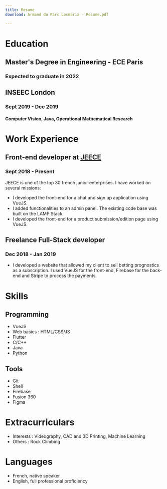 ```yaml
---
title: Resume
download: Armand du Parc Locmaria - Resume.pdf

---
```

# Education

## Master's Degree in Engineering - ECE Paris

### Expected to graduate in 2022

## INSEEC London

### Sept 2019 - Dec 2019

#### Computer Vision, Java, Operational Mathematical Research

# Work Experience

## Front-end developer at [JEECE](https://www.google.com)

### Sept 2018 - Present

JEECE is one of the top 30 french junior enterprises. I have worked on several missions:

* I developed the front-end for a chat and sign up application using VueJS.
* I added functionalities to an admin panel. The existing code base was built on the LAMP Stack.
* I developed the front-end for a product submission/edition page using VueJS.

## Freelance Full-Stack developer

### Dec 2018 - Jan 2019

* I developed a website that allowed my client to sell betting prognostics as a subscription. I used VueJS for the front-end, Firebase for the back-end and Stripe to process the payments.

# Skills

## Programming

* VueJS
* Web basics :  HTML/CSS/JS
* Flutter
* C/C++
* Java
* Python

## Tools

* Git
* Shell
* Firebase
* Fusion 360
* Figma

# Extracurriculars

* Interests : Videography, CAD and 3D Printing, Machine Learning
* Others : Rock Climbing

# Languages

* French, native speaker
* English, full professional proficiency